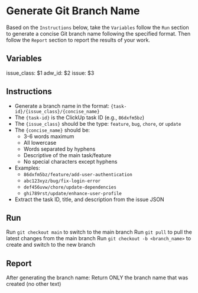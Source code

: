 # Generate Git Branch Name

Based on the `Instructions` below, take the `Variables` follow the `Run` section to generate a concise Git branch name following the specified format. Then follow the `Report` section to report the results of your work.

## Variables

issue_class: $1
adw_id: $2
issue: $3

## Instructions

- Generate a branch name in the format: `{task-id}/{issue_class}/{concise_name}`
- The `{task-id}` is the ClickUp task ID (e.g., `86dxfm5bz`)
- The `{issue_class}` should be the type: `feature`, `bug`, `chore`, or `update`
- The `{concise_name}` should be:
  - 3-6 words maximum
  - All lowercase
  - Words separated by hyphens
  - Descriptive of the main task/feature
  - No special characters except hyphens
- Examples:
  - `86dxfm5bz/feature/add-user-authentication`
  - `abc123xyz/bug/fix-login-error`
  - `def456uvw/chore/update-dependencies`
  - `ghi789rst/update/enhance-user-profile`
- Extract the task ID, title, and description from the issue JSON

## Run

Run `git checkout main` to switch to the main branch
Run `git pull` to pull the latest changes from the main branch
Run `git checkout -b <branch_name>` to create and switch to the new branch

## Report

After generating the branch name:
Return ONLY the branch name that was created (no other text)